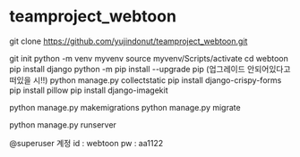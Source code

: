 # teamproject_webtoon

git clone https://github.com/yujindonut/teamproject_webtoon.git

git init
python -m venv myvenv
source myvenv/Scripts/activate
cd webtoon
pip install django
python -m pip install --upgrade pip (업그레이드 안되어있다고 떠있을 시!!)
python manage.py collectstatic
pip install django-crispy-forms
pip install pillow
pip install django-imagekit

python manage.py makemigrations 
python manage.py migrate

python manage.py runserver

@superuser 계정
id : webtoon pw : aa1122
